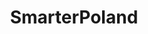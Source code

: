 ---
title: SmarterPoland
description: Poland state data
link: http://smarterpoland.pl/
cran: http://cran.r-project.org/web/packages/SmarterPoland/index.html
category: ropengov
tutorial: false
---